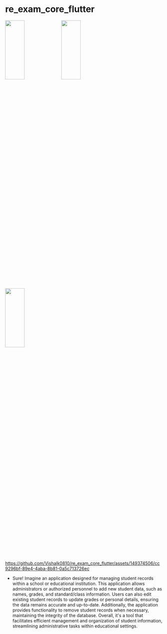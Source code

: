# re_exam_core_flutter

<img src="https://github.com/Vishalk0810/re_exam_core_flutter/assets/149374506/9d0d79f7-2202-4bf2-a5c0-de58ce34770d" height=22% width=35%>
<img src="https://github.com/Vishalk0810/re_exam_core_flutter/assets/149374506/e5787959-c71a-4d25-a084-33080e98a497" height=22% width=35%>
<img src="https://github.com/Vishalk0810/re_exam_core_flutter/assets/149374506/dc20ccf0-ffd3-427d-af68-1b5345afbfc0" height=22% width=35%>

https://github.com/Vishalk0810/re_exam_core_flutter/assets/149374506/cc9296bf-89e4-4aba-8b81-0a5c713726ec

- Sure! Imagine an application designed for managing student records within a school or educational institution. This application allows administrators or authorized personnel to add new student data, such as names, grades, and standard/class information. Users can also edit existing student records to update grades or personal details, ensuring the data remains accurate and up-to-date. Additionally, the application provides functionality to remove student records when necessary, maintaining the integrity of the database. Overall, it's a tool that facilitates efficient management and organization of student information, streamlining administrative tasks within educational settings.
